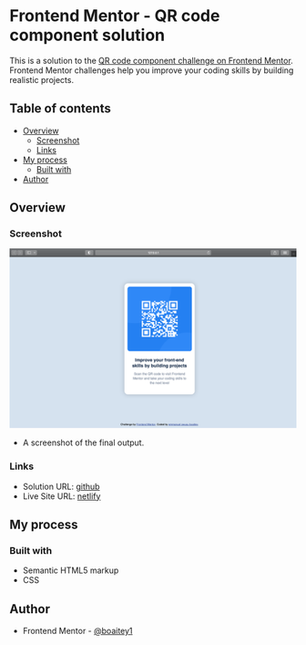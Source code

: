 # Frontend Mentor - QR code component solution

This is a solution to the [QR code component challenge on Frontend Mentor](https://www.frontendmentor.io/challenges/qr-code-component-iux_sIO_H). Frontend Mentor challenges help you improve your coding skills by building realistic projects. 

## Table of contents

- [Overview](#overview)
  - [Screenshot](#screenshot)
  - [Links](#links)
- [My process](#my-process)
  - [Built with](#built-with)
- [Author](#author)


## Overview

### Screenshot

![](./images/Screenshot.png)

- A screenshot of the final output.

### Links

- Solution URL: [github](https://github.com/boaitey1/qr_code_component)
- Live Site URL: [netlify](https://qrc0mp.netlify.app/)


## My process

### Built with

- Semantic HTML5 markup
- CSS


## Author

- Frontend Mentor - [@boaitey1](https://www.frontendmentor.io/profile/boaitey1)
